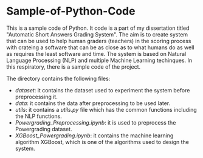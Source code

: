 # Sample-of-Python-Code

This is a sample code of Python. It code is a part of my dissertation titled "Automatic Short Answers Grading System". The aim is to create system that can be used to help human graders (teachers) in the scoring process with crateing a software that can be as close as to what humans do as well as requires the least software and time. The system is based on Natural Language Processing (NLP) and multiple Machine Learning techinques. In this respiratory, there is a sample code of the project.

The directory contains the following files:
* _dataset_: it contains the dataset used to experiment the system before preprocessing it.
* _data_: it contains the data after preprocessing to be used later.
* _utils_: it contains a _utils.py_ file which has the common functions including the NLP functions.
* _Powergrading_Preprocessing.ipynb_: it is used to preprocess the Powergrading dataset.
* _XGBoost_Powergrading.ipynb_: it contains the machine learning algorithm XGBoost, which is one of the algorithms used to design the system.
